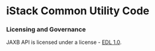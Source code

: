 # iStack Common Utility Code

### Licensing and Governance

JAXB API is licensed under a license - [EDL 1.0](LICENSE.md).
